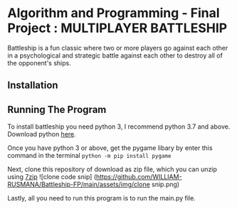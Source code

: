 # Algorithm and Programming - Final Project : MULTIPLAYER BATTLESHIP
Battleship is a fun classic where two or more players go against each other in a psychological and strategic battle against each other to destroy all of the opponent's ships.

## Installation


## Running The Program
To install battleship you need python 3, I recommend python 3.7 and above. Download python [here](https://www.python.org/downloads/).

Once you have python 3 or above, get the pygame libary by enter this command in the terminal
`python -m pip install pygame`

Next, clone this repository of download as zip file, which you can unzip using [7zip](https://www.7-zip.org/)
![clone code snip] (https://github.com/WILLIAM-RUSMANA/Battleship-FP/main/assets/img/clone snip.png)

Lastly, all you need to run this program is to run the main.py file.


